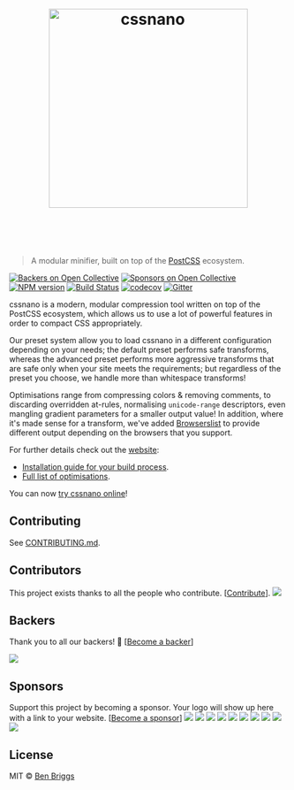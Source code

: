 <h1 align="center">
    <br>
    <img width="360" src="https://rawgit.com/cssnano/cssnano/master/media/logo.svg" alt="cssnano">
    <br>
    <br>
    <br>
</h1>

> A modular minifier, built on top of the [PostCSS](https://github.com/postcss/postcss) ecosystem.

[![Backers on Open Collective](https://opencollective.com/cssnano/backers/badge.svg)](#backers) [![Sponsors on Open Collective](https://opencollective.com/cssnano/sponsors/badge.svg)](#sponsors) [![NPM version](https://img.shields.io/npm/v/cssnano.svg)](https://www.npmjs.org/package/cssnano)
[![Build Status](https://dev.azure.com/cssnano/cssnano/_apis/build/status/cssnano.cssnano?branchName=master)](https://dev.azure.com/cssnano/cssnano/_build/latest?definitionId=3&branchName=master)
[![codecov](https://codecov.io/gh/cssnano/cssnano/branch/master/graph/badge.svg)](https://codecov.io/gh/cssnano/cssnano)
[![Gitter](https://img.shields.io/badge/Gitter-Join_the_PostCSS_chat-brightgreen.svg)](https://gitter.im/postcss/postcss)

cssnano is a modern, modular compression tool written on top of the PostCSS
ecosystem, which allows us to use a lot of powerful features in order to compact
CSS appropriately.

Our preset system allow you to load cssnano in a different configuration
depending on your needs; the default preset performs safe transforms, whereas
the advanced preset performs more aggressive transforms that are safe only when
your site meets the requirements; but regardless of the preset you choose, we
handle more than whitespace transforms!

Optimisations range from compressing colors & removing comments, to discarding
overridden at-rules, normalising `unicode-range` descriptors, even mangling
gradient parameters for a smaller output value! In addition, where it's made
sense for a transform, we've added [Browserslist](https://github.com/ai/browserslist)
to provide different output depending on the browsers that you support.

For further details check out the [website](https://cssnano.co/):

- [Installation guide for your build process](https://cssnano.co/docs/getting-started).
- [Full list of optimisations](https://cssnano.co/docs/optimisations/).

You can now [try cssnano online](https://cssnano.co/playground/)!

## Contributing

See [CONTRIBUTING.md](CONTRIBUTING.md).

## Contributors

This project exists thanks to all the people who contribute. [[Contribute](CONTRIBUTING.md)].
<a href="https://github.com/cssnano/cssnano/graphs/contributors"><img src="https://opencollective.com/cssnano/contributors.svg?width=890&button=false" /></a>


## Backers

Thank you to all our backers! 🙏 [[Become a backer](https://opencollective.com/cssnano#backer)]

<a href="https://opencollective.com/cssnano#backers" target="_blank"><img src="https://opencollective.com/cssnano/backers.svg?width=890"></a>
## Sponsors
Support this project by becoming a sponsor. Your logo will show up here with a link to your website. [[Become a sponsor](https://opencollective.com/cssnano#sponsor)]
<a href="https://opencollective.com/cssnano/sponsor/0/website" target="_blank"><img src="https://opencollective.com/cssnano/sponsor/0/avatar.svg"></a>
<a href="https://opencollective.com/cssnano/sponsor/1/website" target="_blank"><img src="https://opencollective.com/cssnano/sponsor/1/avatar.svg"></a>
<a href="https://opencollective.com/cssnano/sponsor/2/website" target="_blank"><img src="https://opencollective.com/cssnano/sponsor/2/avatar.svg"></a>
<a href="https://opencollective.com/cssnano/sponsor/3/website" target="_blank"><img src="https://opencollective.com/cssnano/sponsor/3/avatar.svg"></a>
<a href="https://opencollective.com/cssnano/sponsor/4/website" target="_blank"><img src="https://opencollective.com/cssnano/sponsor/4/avatar.svg"></a>
<a href="https://opencollective.com/cssnano/sponsor/5/website" target="_blank"><img src="https://opencollective.com/cssnano/sponsor/5/avatar.svg"></a>
<a href="https://opencollective.com/cssnano/sponsor/6/website" target="_blank"><img src="https://opencollective.com/cssnano/sponsor/6/avatar.svg"></a>
<a href="https://opencollective.com/cssnano/sponsor/7/website" target="_blank"><img src="https://opencollective.com/cssnano/sponsor/7/avatar.svg"></a>
<a href="https://opencollective.com/cssnano/sponsor/8/website" target="_blank"><img src="https://opencollective.com/cssnano/sponsor/8/avatar.svg"></a>
<a href="https://opencollective.com/cssnano/sponsor/9/website" target="_blank"><img src="https://opencollective.com/cssnano/sponsor/9/avatar.svg"></a>



## License

MIT © [Ben Briggs](https://beneb.info)
